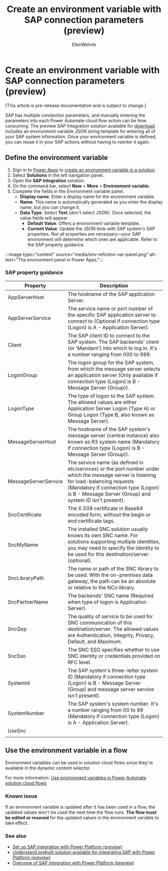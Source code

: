 ﻿---
title: Create an environment variable with SAP connection parameters (preview)
description: Create an environment variable in Power Apps that contains all of your SAP system information.
author: EllenWehrle
ms.subservice: cloud-flow
ms.topic: article
ms.tgt_pltfrm: na
ms.workload: na
ms.date: 09/23/2022
ms.author: ellenwehrle
ms.reviewer: ellenwehrle
search.app: 
  - Flow
search.audienceType: 
  - flowmaker
  - administrator
  - enduser

--- 
# Create an environment variable with SAP connection parameters (preview)

[This article is pre-release documentation and is subject to change.]

SAP has multiple connection parameters, and manually entering the parameters into each Power Automate cloud flow action can be time consuming. The preview SAP Integration solution available for [download](https://github.com/jongilman88/PowerPlatformSAPIntegration) includes an environment variable JSON string template for entering all of your SAP system information. Once your environment variable is defined, you can reuse it in your SAP actions without having to reenter it again.

## Define the environment variable

1. Sign in to [Power Apps](https://make.powerapps.com) to [create an environment variable in a solution](/power-apps/maker/data-platform/environmentvariables#create-an-environment-variable-in-a-solution).
1. Select **Solutions** in the left navigation panel.
1. Open the **SAP Integration** solution.
1. On the command bar, select **New** > **More** > **Environment variable**.
1. Complete the fields in the Environment variable panel.
    - **Display name**. Enter a display name for the environment variable.
    - **Name**. This name is automatically generated as you enter the display name, but you can change it.
    - **Data Type**. Select **Text** (_don't_ select JSON). Once selected, the value fields will appear.
        - **Default Value**. Offers a environment variable template.
        -  **Current Value**. Update the JSON blob with SAP system's SAP properties. Not all properties are necessary—your SAP environment will determine which ones are applicable. Refer to the SAP property guidance.

 :::image type="content" source="media/env-refs/env-var-panel.png" alt-text="The environment panel in Power Apps.":::

### SAP property guidance

| Property             | Description                                                                                                                                                                                                                                 |
|----------------------|---------------------------------------------------------------------------------------------------------------------------------------------------------------------------------------------------------------------------------------------|
| AppServerHost        | The hostname of the SAP application Server.                                                                                                                                                                                                 |
| AppServerService     | The service name or port number of the specific SAP application server to connect to (Optional if connection type (Logon) is A - Application Server).                                                                                         |
| Client               | The SAP client ID to connect to the SAP system. The SAP backends' client (or 'Mandant') into which to log in. It's a number ranging from 000 to 999.                                                                                       |
| LogonGroup           | The logon group for the SAP system, from which the message server selects an application server (Only available if connection type (Logon) is B - Message Server (Group)).                                                             |
| LogonType            | The type of logon to the SAP system. The allowed values are either Application Server Logon (Type A) or Group Logon (Type B, also known as Message Server).|
| MessageServerHost    | The hostname of the SAP system's message server (central instance) also known as R3 system name (Mandatory if connection type (Logon) is B - Message Server (Group)).                                                                                 |
| MessageServerService | The service name (as defined in etc/services) or the port number under which the message server is listening for load-balancing requests (Mandatory if connection type (Logon) is B - Message Server (Group) and system ID isn't present). |
| SncCertificate       | The X.509 certificate in Base64 encoded form, without the begin or end certificate tags.                                                                                                                                                        |
| SncMyName            | The installed SNC solution usually knows its own SNC name. For solutions supporting multiple identities, you may need to specify the identity to be used for this destination/server (optional).                                     |
| SncLibraryPath       | The name or path of the SNC library to be used. With the on-premises data gateway, the path can be an absolute or relative to the NCo library.                                                                                                   |
| SncPartnerName       | The backends' SNC name (Required when type of logon is Application Server).                                                                                                                                                                    |
| SncQop               | The quality of service to be used for SNC communication of this destination/server. The allowed values are Authentication, Integrity, Privacy, Default, and Maximum.                                                                                        |
| SncSso               | The SNC SSO specifies whether to use SNC identity or credentials provided on RFC level.                                                                                                                                                     |
| SystemId             | The SAP system's three-letter system ID (Mandatory if connection type (Logon) is B - Message Server (Group) and message server service isn't present).                                                                                     |
| SystemNumber         | The SAP system's system number. It's a number ranging from 00 to 99 (Mandatory if connection type (Logon) is A - Application Server).                                                                                                      |
| UseSnc           |
 ||

## Use the environment variable in a flow

Environment variables can be used in solution cloud flows since they're available in the dynamic content selector.

 For more information: [Use environment variables in Power Automate solution cloud flows](/power-apps/maker/data-platform/environmentvariables#use-environment-variables-in-power-automate-solution-cloud-flows)

### Known issue

If an environment variable is updated after it has been used in a flow, the updated values won't be used the next time the flow runs. **The flow must be edited or resaved** for the updated values in the environment variable to take effect.

### See also

- [Set up SAP integration with Power Platform (preview)](set-up-prepare.md)
- [Understand prebuilt solution available for integrating SAP with Power Platform (preview)](solutions.md)
- [Overview of SAP integration with Power Platform (preview)](overview.md)
